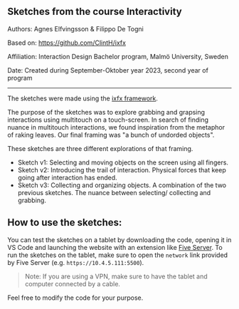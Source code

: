 Sketches from the course Interactivity
--------
Authors: Agnes Elfvingsson & Filippo De Togni

Based on: https://github.com/ClintH/ixfx 

Affiliation: Interaction Design Bachelor program, Malmö University, Sweden

Date: Created during September-Oktober year 2023, second year of program

--------
The sketches were made using the [ixfx framework](https://ixfx.fun).

The purpose of the sketches was to explore grabbing and grapsing interactions
using multitouch on a touch-screen. In search of finding nuance in multitouch 
interactions, we found inspiration from the metaphor of raking leaves.
Our final framing was "a bunch of undorded objects". 

These sketches are three different explorations of that framing. 

- Sketch v1: Selecting and moving objects on the screen using all fingers.
- Sketch v2: Introducing the trail of interaction. Physical forces that keep
going after interaction has ended.
- Sketch v3: Collecting and organizing objects. A combination of the two 
previous sketches. The nuance between selecting/ collecting and grabbing. 

## How to use the sketches: 
You can test the sketches on a tablet by downloading the code, opening it in
VS Code and launching the website with an extension like [Five Server](https://marketplace.visualstudio.com/items?itemName=yandeu.five-server). To run the sketches on the tablet, make sure to open the `network` link provided by Five Server (e.g. `https://10.4.5.111:5500`).

> Note: If you are using a VPN, make sure to have the tablet and computer connected by a cable. 

Feel free to modify the code for your purpose. 
